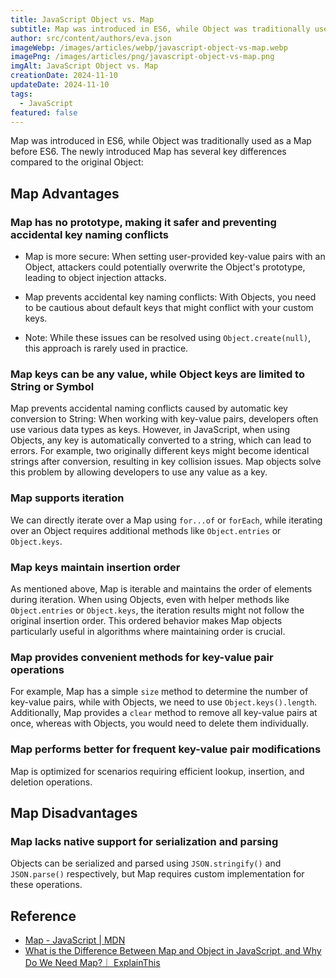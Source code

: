 ```yaml
---
title: JavaScript Object vs. Map
subtitle: Map was introduced in ES6, while Object was traditionally used as a Map before ES6.
author: src/content/authors/eva.json
imageWebp: /images/articles/webp/javascript-object-vs-map.webp
imagePng: /images/articles/png/javascript-object-vs-map.png
imgAlt: JavaScript Object vs. Map
creationDate: 2024-11-10
updateDate: 2024-11-10
tags:
  - JavaScript
featured: false
---
```


Map was introduced in ES6, while Object was traditionally used as a Map before ES6. The newly introduced Map has several key differences compared to the original Object:

## Map Advantages

### Map has no prototype, making it safer and preventing accidental key naming conflicts

- Map is more secure: When setting user-provided key-value pairs with an Object, attackers could potentially overwrite the Object's prototype, leading to object injection attacks.

- Map prevents accidental key naming conflicts: With Objects, you need to be cautious about default keys that might conflict with your custom keys.

- Note: While these issues can be resolved using `Object.create(null)`, this approach is rarely used in practice.

### Map keys can be any value, while Object keys are limited to String or Symbol

Map prevents accidental naming conflicts caused by automatic key conversion to String: When working with key-value pairs, developers often use various data types as keys. However, in JavaScript, when using Objects, any key is automatically converted to a string, which can lead to errors. For example, two originally different keys might become identical strings after conversion, resulting in key collision issues. Map objects solve this problem by allowing developers to use any value as a key.

### Map supports iteration

We can directly iterate over a Map using `for...of` or `forEach`, while iterating over an Object requires additional methods like `Object.entries` or `Object.keys`.

### Map keys maintain insertion order

As mentioned above, Map is iterable and maintains the order of elements during iteration. When using Objects, even with helper methods like `Object.entries` or `Object.keys`, the iteration results might not follow the original insertion order. This ordered behavior makes Map objects particularly useful in algorithms where maintaining order is crucial.

### Map provides convenient methods for key-value pair operations

For example, Map has a simple `size` method to determine the number of key-value pairs, while with Objects, we need to use `Object.keys().length`. Additionally, Map provides a `clear` method to remove all key-value pairs at once, whereas with Objects, you would need to delete them individually.

### Map performs better for frequent key-value pair modifications

Map is optimized for scenarios requiring efficient lookup, insertion, and deletion operations.

## Map Disadvantages

### Map lacks native support for serialization and parsing

Objects can be serialized and parsed using `JSON.stringify()` and `JSON.parse()` respectively, but Map requires custom implementation for these operations.

## Reference

- [Map - JavaScript | MDN](https://developer.mozilla.org/en-US/docs/Web/JavaScript/Reference/Global_Objects/Map)
- [What is the Difference Between Map and Object in JavaScript, and Why Do We Need Map?｜ ExplainThis](https://www.explainthis.io/en/swe/map-vs-object)
